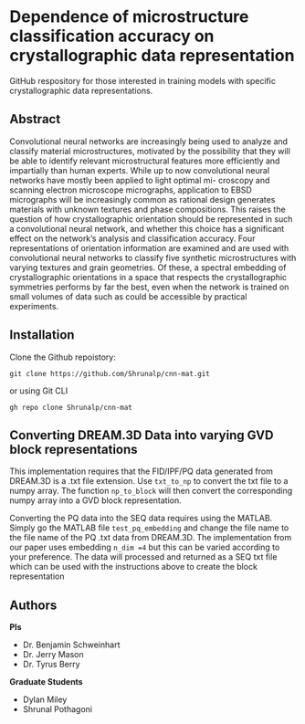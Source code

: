 # Dependence of microstructure classification accuracy on crystallographic data representation
GitHub respository for those interested in training models with specific crystallographic data representations. 



## Abstract
Convolutional neural networks are increasingly being used to analyze and classify material microstructures, motivated
by the possibility that they will be able to identify relevant microstructural features more efficiently and impartially
than human experts. While up to now convolutional neural networks have mostly been applied to light optimal mi-
croscopy and scanning electron microscope micrographs, application to EBSD micrographs will be increasingly common
as rational design generates materials with unknown textures and phase compositions. This raises the question of how
crystallographic orientation should be represented in such a convolutional neural network, and whether this choice has
a significant effect on the network’s analysis and classification accuracy. Four representations of orientation information
are examined and are used with convolutional neural networks to classify five synthetic microstructures with varying
textures and grain geometries. Of these, a spectral embedding of crystallographic orientations in a space that respects
the crystallographic symmetries performs by far the best, even when the network is trained on small volumes of data
such as could be accessible by practical experiments.

## Installation

Clone the Github repoistory:
```
git clone https://github.com/Shrunalp/cnn-mat.git
```
or using Git CLI 
```
gh repo clone Shrunalp/cnn-mat
```


## Converting DREAM.3D Data into varying GVD block representations 
This implementation requires that the FID/IPF/PQ data generated from DREAM.3D is a .txt file extension. 
Use ```txt_to_np``` to convert the txt file to a numpy array. The function ```np_to_block``` will then convert 
the corresponding numpy array into a GVD block representation. 

Converting the PQ data into the SEQ data requires using the MATLAB. Simply go the MATLAB file ```test_pq_embedding```
and change the file name to the file name of the PQ .txt data from DREAM.3D. The implementation from our paper uses
embedding ```n_dim =4``` but this can be varied according to your preference. The data will processed and returned as 
a SEQ txt file which can be used with the instructions above to create the block representation

## Authors
**PIs**
* Dr. Benjamin Schweinhart
* Dr. Jerry Mason
* Dr. Tyrus Berry

**Graduate Students**
* Dylan Miley
* Shrunal Pothagoni
